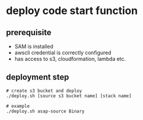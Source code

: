 # deploy code start function
## prerequisite
- SAM is installed
- awscli credential is correctly configured
- has access to s3, cloudformation, lambda etc.

## deployment step
```
# create s3 bucket and deploy
./deploy.sh [source s3 bucket name] [stack name]

# example
./deploy.sh asap-source Binary 

```

